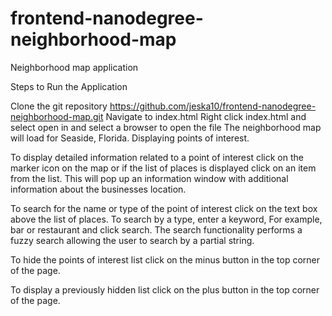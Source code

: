 # frontend-nanodegree-neighborhood-map
Neighborhood map application

Steps to Run the Application

Clone the git repository https://github.com/jeska10/frontend-nanodegree-neighborhood-map.git
Navigate to index.html
Right click index.html and select open in and select a browser to open the file
The neighborhood map will load for Seaside, Florida. Displaying points of interest.

 To display detailed information related to a point of interest click on the marker icon on the map or if the list of places is 
 displayed click on an item from the list.  This will pop up an information window with additional information about the businesses 
 location.  

 To search for the name or type of the point of interest click on the text box above the list of places.  To search by a type, enter
 a keyword,  For example, bar or restaurant and click search.  The search functionality performs a fuzzy search allowing the user to search by 
 a partial string.  

 To hide the points of interest list click on the minus button in the top corner of the page.  

 To display a previously hidden list click on the plus button in the top corner of the page.
 